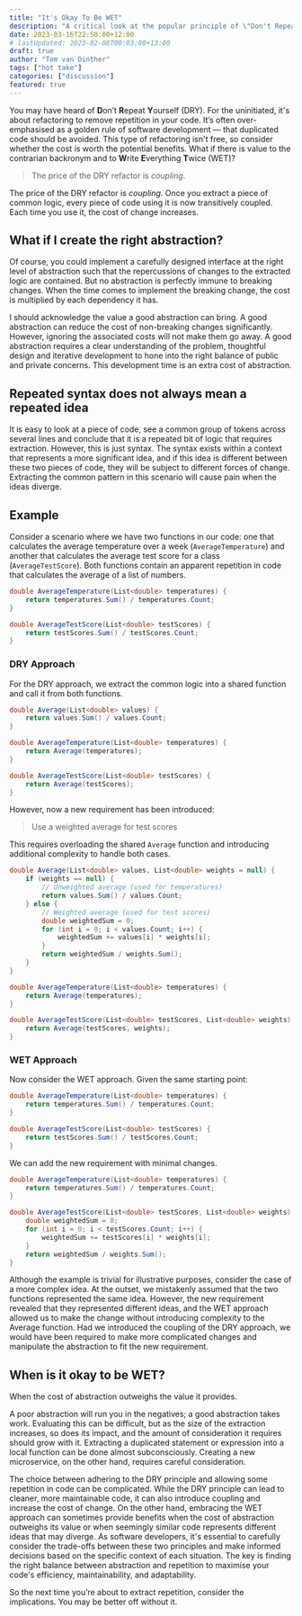 ```yaml
---
title: "It's Okay To Be WET"
description: "A critical look at the popular principle of \"Don't Repeat Yourself\" (DRY)"
date: 2023-03-16T22:50:00+12:00
# lastUpdated: 2023-02-08T00:03:00+13:00
draft: true
author: "Tom van Dinther"
tags: ["hot take"]
categories: ["discussion"]
featured: true
---
```

You may have heard of **D**on’t **R**epeat **Y**ourself (DRY). For the uninitiated, it's about refactoring to remove repetition in your code. It’s often over-emphasised as a golden rule of software development — that duplicated code should be avoided. This type of refactoring isn't free, so consider whether the cost is worth the potential benefits. What if there is value to the contrarian backronym and to **W**rite **E**verything **T**wice (WET)?

> The price of the DRY refactor is *coupling*.
> 

The price of the DRY refactor is *coupling*. Once you extract a piece of common logic, every piece of code using it is now transitively coupled. Each time you use it, the cost of change increases.

## What if I create the right abstraction?

Of course, you could implement a carefully designed interface at the right level of abstraction such that the repercussions of changes to the extracted logic are contained. But no abstraction is perfectly immune to breaking changes. When the time comes to implement the breaking change, the cost is multiplied by each dependency it has.

I should acknowledge the value a good abstraction can bring. A good abstraction can reduce the cost of non-breaking changes significantly. However, ignoring the associated costs will not make them go away. A good abstraction requires a clear understanding of the problem, thoughtful design and iterative development to hone into the right balance of public and private concerns. This development time is an extra cost of abstraction.

## Repeated syntax does not always mean a repeated idea

It is easy to look at a piece of code, see a common group of tokens across several lines and conclude that it is a repeated bit of logic that requires extraction. However, this is just syntax. The syntax exists within a context that represents a more significant idea, and if this idea is different between these two pieces of code, they will be subject to different forces of change. Extracting the common pattern in this scenario will cause pain when the ideas diverge.

## Example

Consider a scenario where we have two functions in our code: one that calculates the average temperature over a week (`AverageTemperature`) and another that calculates the average test score for a class (`AverageTestScore`). Both functions contain an apparent repetition in code that calculates the average of a list of numbers.

```csharp
double AverageTemperature(List<double> temperatures) {
    return temperatures.Sum() / temperatures.Count;
}

double AverageTestScore(List<double> testScores) {
    return testScores.Sum() / testScores.Count;
}
```

### DRY Approach

For the DRY approach, we extract the common logic into a shared function and call it from both functions.
```csharp
double Average(List<double> values) {
    return values.Sum() / values.Count;
}

double AverageTemperature(List<double> temperatures) {
    return Average(temperatures);
}

double AverageTestScore(List<double> testScores) {
    return Average(testScores);
}
```
However, now a new requirement has been introduced:
> Use a weighted average for test scores  
>
This requires overloading the shared `Average` function and introducing additional complexity to handle both cases.
```csharp
double Average(List<double> values, List<double> weights = null) {
    if (weights == null) {
        // Unweighted average (used for temperatures)
        return values.Sum() / values.Count;
    } else {
        // Weighted average (used for test scores)
        double weightedSum = 0;
        for (int i = 0; i < values.Count; i++) {
            weightedSum += values[i] * weights[i];
        }
        return weightedSum / weights.Sum();
    }
}

double AverageTemperature(List<double> temperatures) {
    return Average(temperatures);
}

double AverageTestScore(List<double> testScores, List<double> weights) {
    return Average(testScores, weights);
}
```

### WET Approach
Now consider the WET approach. Given the same starting point:
```csharp
double AverageTemperature(List<double> temperatures) {
    return temperatures.Sum() / temperatures.Count;
}

double AverageTestScore(List<double> testScores) {
    return testScores.Sum() / testScores.Count;
}
```
We can add the new requirement with minimal changes.
```csharp
double AverageTemperature(List<double> temperatures) {
    return temperatures.Sum() / temperatures.Count;
}

double AverageTestScore(List<double> testScores, List<double> weights) {
    double weightedSum = 0;
    for (int i = 0; i < testScores.Count; i++) {
        weightedSum += testScores[i] * weights[i];
    }
    return weightedSum / weights.Sum();
}
```
Although the example is trivial for illustrative purposes, consider the case of a more complex idea. At the outset, we mistakenly assumed that the two functions represented the same idea. However, the new requirement revealed that they represented different ideas, and the WET approach allowed us to make the change without introducing complexity to the Average function. Had we introduced the coupling of the DRY approach, we would have been required to make more complicated changes and manipulate the abstraction to fit the new requirement.

## When is it okay to be WET?

When the cost of abstraction outweighs the value it provides.

A poor abstraction will run you in the negatives; a good abstraction takes work. Evaluating this can be difficult, but as the size of the extraction increases, so does its impact, and the amount of consideration it requires should grow with it. Extracting a duplicated statement or expression into a local function can be done almost subconsciously. Creating a new microservice, on the other hand, requires careful consideration.

The choice between adhering to the DRY principle and allowing some repetition in code can be complicated. While the DRY principle can lead to cleaner, more maintainable code, it can also introduce coupling and increase the cost of change. On the other hand, embracing the WET approach can sometimes provide benefits when the cost of abstraction outweighs its value or when seemingly similar code represents different ideas that may diverge. As software developers, it's essential to carefully consider the trade-offs between these two principles and make informed decisions based on the specific context of each situation. The key is finding the right balance between abstraction and repetition to maximise your code's efficiency, maintainability, and adaptability.

So the next time you’re about to extract repetition, consider the implications. You may be better off without it.